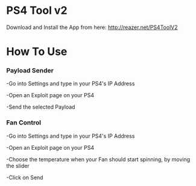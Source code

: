 # PS4 Tool v2

Download and Install the App from here: http://reazer.net/PS4ToolV2

# How To Use

### Payload Sender

-Go into Settings and type in your PS4's IP Address

-Open an Exploit page on your PS4

-Send the selected Payload



### Fan Control

-Go into Settings and type in your PS4's IP Address

-Open an Exploit page on your PS4

-Choose the temperature when your Fan should start spinning, by moving the slider

-Click on Send




